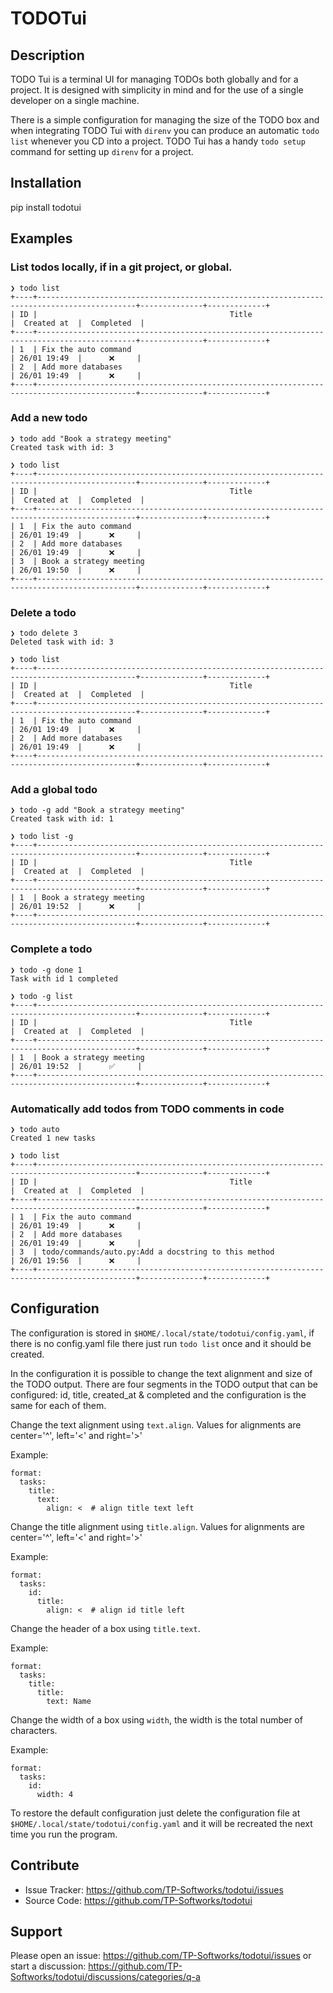 # TODOTui

## Description

TODO Tui is a terminal UI for managing TODOs both globally and for a project. It is designed with simplicity in mind and for the use of a single developer on a single machine.

There is a simple configuration for managing the size of the TODO box and when integrating TODO Tui with `direnv` you can produce an automatic `todo list` whenever you CD into a project.
TODO Tui has a handy `todo setup` command for setting up `direnv` for a project.

## Installation

pip install todotui

## Examples

### List todos locally, if in a git project, or global.

    ❯ todo list
    +----+--------------------------------------------------------------------------------------------+--------------+-------------+
    | ID |                                           Title                                            |  Created at  |  Completed  |
    +----+--------------------------------------------------------------------------------------------+--------------+-------------+
    | 1  | Fix the auto command                                                                       | 26/01 19:49  |      ❌     |
    | 2  | Add more databases                                                                         | 26/01 19:49  |      ❌     |
    +----+--------------------------------------------------------------------------------------------+--------------+-------------+

### Add a new todo

    ❯ todo add "Book a strategy meeting"
    Created task with id: 3

    ❯ todo list
    +----+--------------------------------------------------------------------------------------------+--------------+-------------+
    | ID |                                           Title                                            |  Created at  |  Completed  |
    +----+--------------------------------------------------------------------------------------------+--------------+-------------+
    | 1  | Fix the auto command                                                                       | 26/01 19:49  |      ❌     |
    | 2  | Add more databases                                                                         | 26/01 19:49  |      ❌     |
    | 3  | Book a strategy meeting                                                                    | 26/01 19:50  |      ❌     |
    +----+--------------------------------------------------------------------------------------------+--------------+-------------+

### Delete a todo

    ❯ todo delete 3
    Deleted task with id: 3

    ❯ todo list
    +----+--------------------------------------------------------------------------------------------+--------------+-------------+
    | ID |                                           Title                                            |  Created at  |  Completed  |
    +----+--------------------------------------------------------------------------------------------+--------------+-------------+
    | 1  | Fix the auto command                                                                       | 26/01 19:49  |      ❌     |
    | 2  | Add more databases                                                                         | 26/01 19:49  |      ❌     |
    +----+--------------------------------------------------------------------------------------------+--------------+-------------+

### Add a global todo

    ❯ todo -g add "Book a strategy meeting"
    Created task with id: 1

    ❯ todo list -g
    +----+--------------------------------------------------------------------------------------------+--------------+-------------+
    | ID |                                           Title                                            |  Created at  |  Completed  |
    +----+--------------------------------------------------------------------------------------------+--------------+-------------+
    | 1  | Book a strategy meeting                                                                    | 26/01 19:52  |      ❌     |
    +----+--------------------------------------------------------------------------------------------+--------------+-------------+

### Complete a todo

    ❯ todo -g done 1
    Task with id 1 completed

    ❯ todo -g list
    +----+--------------------------------------------------------------------------------------------+--------------+-------------+
    | ID |                                           Title                                            |  Created at  |  Completed  |
    +----+--------------------------------------------------------------------------------------------+--------------+-------------+
    | 1  | Book a strategy meeting                                                                    | 26/01 19:52  |      ✅     |
    +----+--------------------------------------------------------------------------------------------+--------------+-------------+

### Automatically add todos from TODO comments in code

    ❯ todo auto
    Created 1 new tasks

    ❯ todo list
    +----+--------------------------------------------------------------------------------------------+--------------+-------------+
    | ID |                                           Title                                            |  Created at  |  Completed  |
    +----+--------------------------------------------------------------------------------------------+--------------+-------------+
    | 1  | Fix the auto command                                                                       | 26/01 19:49  |      ❌     |
    | 2  | Add more databases                                                                         | 26/01 19:49  |      ❌     |
    | 3  | todo/commands/auto.py:Add a docstring to this method                                       | 26/01 19:56  |      ❌     |
    +----+--------------------------------------------------------------------------------------------+--------------+-------------+

## Configuration

The configuration is stored in `$HOME/.local/state/todotui/config.yaml`, if there is no config.yaml file there just run `todo list` once and it should be created.

In the configuration it is possible to change the text alignment and size of the TODO output.
There are four segments in the TODO output that can be configured: id, title, created_at & completed and the configuration is the same for each of them.

Change the text alignment using `text.align`. Values for alignments are center='^', left='<' and right='>'

Example:

    format:
      tasks:
        title:
          text:
            align: <  # align title text left

Change the title alignment using `title.align`. Values for alignments are center='^', left='<' and right='>'

Example:

    format:
      tasks:
        id:
          title:
            align: <  # align id title left

Change the header of a box using `title.text`.

Example:

    format:
      tasks:
        title:
          title:
            text: Name

Change the width of a box using `width`, the width is the total number of characters.

Example:

    format:
      tasks:
        id:
          width: 4

To restore the default configuration just delete the configuration file at `$HOME/.local/state/todotui/config.yaml` and it will be recreated the next time you run the program.

## Contribute

- Issue Tracker: https://github.com/TP-Softworks/todotui/issues
- Source Code: https://github.com/TP-Softworks/todotui

## Support

Please open an issue: https://github.com/TP-Softworks/todotui/issues
or start a discussion: https://github.com/TP-Softworks/todotui/discussions/categories/q-a
